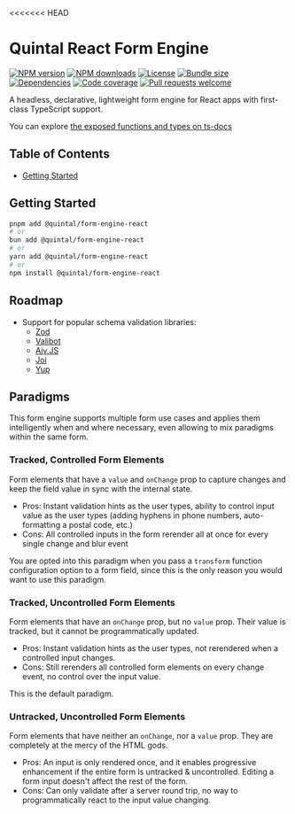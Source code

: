 <<<<<<< HEAD
<!--
THIS FILE IS (PARTIALLY) AUTO-GENERATED USING `pnpm generate`.
TO EDIT THE CONTENT, PLEASE MODIFY `/workspace.ts` OR `/scripts/generate.ts`
-->

# Quintal React Form Engine

[![NPM version](https://img.shields.io/npm/v/@quintal/form-engine-react?style=flat-square)](https://npmjs.com/@quintal/form-engine-react)
[![NPM downloads](https://img.shields.io/npm/dt/@quintal/form-engine-react?style=flat-square)](https://npmjs.com/@quintal/form-engine-react)
[![License](https://img.shields.io/npm/l/@quintal/form-engine-react?style=flat-square)](https://github.com/quintalwebsolutions/quintal-oss/blob/main/LICENSE)
[![Bundle size](https://img.shields.io/bundlephobia/minzip/@quintal/form-engine-react?style=flat-square)](https://bundlephobia.com/package/@quintal/form-engine-react)
[![Dependencies](https://img.shields.io/librariesio/release/npm/@quintal/form-engine-react?style=flat-square)](https://libraries.io/npm/%40quintal%2Fform-engine-react/)
[![Code coverage](https://img.shields.io/codecov/c/github/quintalwebsolutions/quintal-oss?style=flat-square&token=3ORY9UP6H7&flag=form-engine-react&logo=codecov)](https://codecov.io/gh/quintalwebsolutions/quintal-oss)
[![Pull requests welcome](https://img.shields.io/badge/PRs-welcome-brightgreen.svg?style=flat-square)](https://github.com/quintalwebsolutions/quintal-oss/blob/main/CONTRIBUTING.md)

A headless, declarative, lightweight form engine for React apps with first-class TypeScript support.

You can explore [the exposed functions and types on ts-docs](https://tsdocs.dev/docs/@quintal/form-engine-react)

## Table of Contents

- [Getting Started](#getting-started)

## Getting Started

```sh
pnpm add @quintal/form-engine-react
# or
bun add @quintal/form-engine-react
# or
yarn add @quintal/form-engine-react
# or
npm install @quintal/form-engine-react
```

<!-- END AUTO-GENERATED: Add custom documentation after this comment -->

## Roadmap

- Support for popular schema validation libraries:
  - [Zod](https://zod.dev/)
  - [Valibot](https://github.com/fabian-hiller/valibot)
  - [Ajv.JS](https://ajv.js.org/)
  - [Joi](https://joi.dev/)
  - [Yup](https://github.com/jquense/yup)

## Paradigms

This form engine supports multiple form use cases and applies them intelligently
when and where necessary, even allowing to mix paradigms within the same form.

### Tracked, Controlled Form Elements

Form elements that have a `value` and `onChange` prop to capture changes and
keep the field value in sync with the internal state.

- Pros: Instant validation hints as the user types, ability to control input
  value as the user types (adding hyphens in phone numbers, auto-formatting a
  postal code, etc.)
- Cons: All controlled inputs in the form rerender all at once for every single
  change and blur event

You are opted into this paradigm when you pass a `transform` function
configuration option to a form field, since this is the only reason you would
want to use this paradigm.

### Tracked, Uncontrolled Form Elements

Form elements that have an `onChange` prop, but no `value` prop. Their value is
tracked, but it cannot be programmatically updated.

- Pros: Instant validation hints as the user types, not rerendered when a
  controlled input changes.
- Cons: Still rerenders all controlled form elements on every change event, no
  control over the input value.

This is the default paradigm.

### Untracked, Uncontrolled Form Elements

Form elements that have neither an `onChange`, nor a `value` prop. They are
completely at the mercy of the HTML gods.

- Pros: An input is only rendered once, and it enables progressive enhancement
  if the entire form is untracked & uncontrolled. Editing a form input doesn't
  affect the rest of the form.
- Cons: Can only validate after a server round trip, no way to programmatically
  react to the input value changing.

